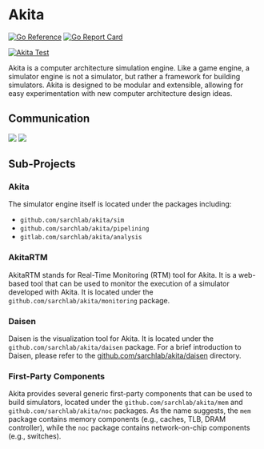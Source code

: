 # Akita

[![Go Reference](https://pkg.go.dev/badge/github.com/sarchlab/akita/v3.svg)](https://pkg.go.dev/github.com/sarchlab/akita/v3)
[![Go Report Card](https://goreportcard.com/badge/github.com/sarchlab/akita/v3)](https://goreportcard.com/report/github.com/sarchlab/akita/v3)



[![Akita Test](https://github.com/sarchlab/akita/actions/workflows/akita_test.yml/badge.svg)](https://github.com/sarchlab/akita/actions/workflows/akita_test.yml)

Akita is a computer architecture simulation engine. Like a game engine, a simulator engine is not a simulator, but rather a framework for building simulators. Akita is designed to be modular and extensible, allowing for easy experimentation with new computer architecture design ideas.

## Communication

[<img src="https://img.shields.io/badge/slack-Akita-blue.svg?logo=slack">](https://join.slack.com/t/projectakita/shared_invite/zt-adiqifj8-0h0oJnIX~cYxbdFwmDOQJg) 
[<img src="https://img.shields.io/badge/reddit-MGPUSim-blue.svg?logo=redit">](https://www.reddit.com/r/mgpusim/) 

## Sub-Projects

### Akita

The simulator engine itself is located under the packages including:

* `github.com/sarchlab/akita/sim`
* `github.com/sarchlab/akita/pipelining`
* `gitlab.com/sarchlab/akita/analysis`

### AkitaRTM

AkitaRTM stands for Real-Time Monitoring (RTM) tool for Akita. It is a web-based tool that can be used to monitor the execution of a simulator developed with Akita. It is located under the `github.com/sarchlab/akita/monitoring` package.

### Daisen

Daisen is the visualization tool for Akita. It is located under the `github.com/sarchlab/akita/daisen` package. For a brief introduction to Daisen, please refer to the [github.com/sarchlab/akita/daisen](daisen) directory.

### First-Party Components

Akita provides several generic first-party components that can be used to build simulators, located under the `github.com/sarchlab/akita/mem` and `github.com/sarchlab/akita/noc` packages. As the name suggests, the `mem` package contains memory components (e.g., caches, TLB, DRAM controller), while the `noc` package contains network-on-chip components (e.g., switches).

